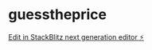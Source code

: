 # guesstheprice

[Edit in StackBlitz next generation editor ⚡️](https://stackblitz.com/~/github.com/asierbh/guesstheprice)